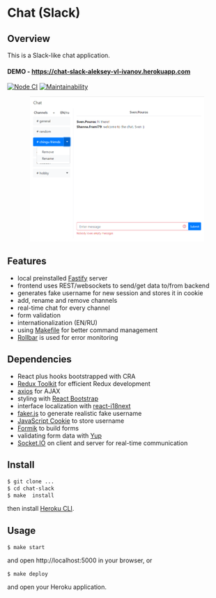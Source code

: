 # Chat (Slack)

## Overview

This is a Slack-like chat application.

#### DEMO - https://chat-slack-aleksey-vl-ivanov.herokuapp.com

[![Node CI](https://github.com/alekseyvlivanov/chat-slack/workflows/Node%20CI/badge.svg)](https://github.com/alekseyvlivanov/chat-slack/actions)
[![Maintainability](https://api.codeclimate.com/v1/badges/1ea0583b4a114bd840a1/maintainability)](https://codeclimate.com/github/alekseyvlivanov/chat-slack/maintainability)

<div align="center">
<img src="chat-slack.png" width="400px">
</div>

## Features

- local preinstalled [Fastify](https://github.com/fastify/fastify) server
- frontend uses REST/websockets to send/get data to/from backend
- generates fake username for new session and stores it in cookie
- add, rename and remove channels
- real-time chat for every channel
- form validation
- internationalization (EN/RU)
- using [Makefile](https://makefile.site) for better command management
- [Rollbar](https://docs.rollbar.com/docs/browser-js) is used for error monitoring

## Dependencies

- React plus hooks bootstrapped with CRA
- [Redux Toolkit](https://redux-toolkit.js.org) for efficient Redux development
- [axios](https://github.com/axios/axios) for AJAX
- styling with [React Bootstrap](https://react-bootstrap.github.io)
- interface localization with [react-i18next](https://react.i18next.com/)
- [faker.js](https://github.com/marak/Faker.js/) to generate realistic fake username
- [JavaScript Cookie](https://github.com/js-cookie/js-cookie) to store username
- [Formik](https://github.com/formium/formik) to build forms
- validating form data with [Yup](https://github.com/jquense/yup)
- [Socket.IO](https://socket.io) on client and server for real-time communication

## Install

```
$ git clone ...
$ cd chat-slack
$ make  install
```

then install [Heroku CLI](https://devcenter.heroku.com/articles/heroku-cli).

## Usage

```
$ make start
```

and open http://localhost:5000 in your browser, or

```
$ make deploy
```

and open your Heroku application.

